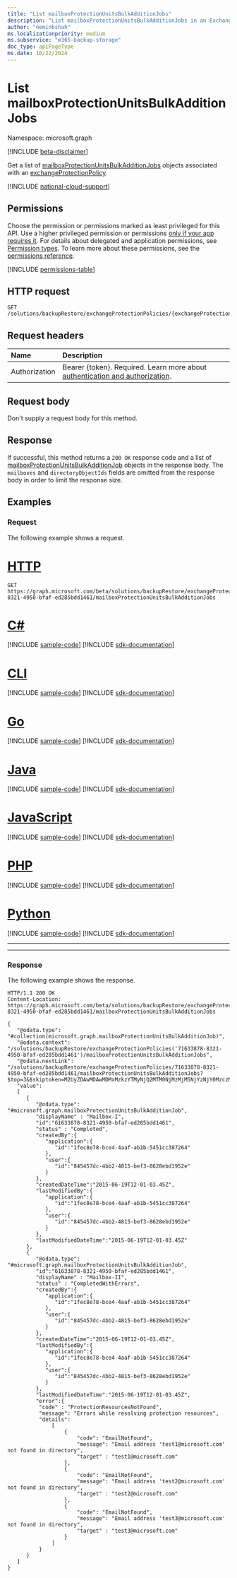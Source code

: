 ```yaml
---
title: "List mailboxProtectionUnitsBulkAdditionJobs"
description: "List mailboxProtectionUnitsBulkAdditionJobs in an Exchange protection policy."
author: "neminbshah"
ms.localizationpriority: medium
ms.subservice: "m365-backup-storage"
doc_type: apiPageType
ms.date: 10/22/2024
---
```


# List mailboxProtectionUnitsBulkAdditionJobs 

Namespace: microsoft.graph

[!INCLUDE [beta-disclaimer](../../includes/beta-disclaimer.md)]

Get a list of [mailboxProtectionUnitsBulkAdditionJobs](../resources/mailboxprotectionunitsbulkadditionjob.md) objects associated with an [exchangeProtectionPolicy](../resources/exchangeprotectionpolicy.md).

[!INCLUDE [national-cloud-support](../../includes/global-only.md)]

## Permissions

Choose the permission or permissions marked as least privileged for this API. Use a higher privileged permission or permissions [only if your app requires it](/graph/permissions-overview#best-practices-for-using-microsoft-graph-permissions). For details about delegated and application permissions, see [Permission types](/graph/permissions-overview#permission-types). To learn more about these permissions, see the [permissions reference](/graph/permissions-reference).

<!-- { "blockType": "permissions", "name": "exchangeprotectionpolicy_list_mailboxprotectionunitsbulkadditionjobs" } -->
[!INCLUDE [permissions-table](../includes/permissions/exchangeprotectionpolicy-list-mailboxprotectionunitsbulkadditionjobs-permissions.md)]

## HTTP request

<!-- {
  "blockType": "ignored"
}
-->
``` http
GET /solutions/backupRestore/exchangeProtectionPolicies/{exchangeProtectionPolicyId}/mailboxProtectionUnitsBulkAdditionJobs
```

## Request headers

|Name|Description|
|:---|:---|
|Authorization|Bearer {token}. Required. Learn more about [authentication and authorization](/graph/auth/auth-concepts).|

## Request body

Don't supply a request body for this method.

## Response

If successful, this method returns a `200 OK` response code and a list of [mailboxProtectionUnitsBulkAdditionJob](../resources/mailboxprotectionunitsbulkadditionjob.md) objects in the response body.
The `mailboxes` and `directoryObjectIds` fields are omitted from the response body in order to limit the response size.

## Examples

### Request

The following example shows a request.

# [HTTP](#tab/http)
<!-- {
  "blockType": "request",
  "name": "exchangeprotectionpolicy_list_mailboxprotectionunitsbulkadditionjobs"
}
-->

``` http
GET https://graph.microsoft.com/beta/solutions/backupRestore/exchangeProtectionPolicies/71633878-8321-4950-bfaf-ed285bdd1461/mailboxProtectionUnitsBulkAdditionJobs
```

# [C#](#tab/csharp)
[!INCLUDE [sample-code](../includes/snippets/csharp/exchangeprotectionpolicy-list-mailboxprotectionunitsbulkadditionjobs-csharp-snippets.md)]
[!INCLUDE [sdk-documentation](../includes/snippets/snippets-sdk-documentation-link.md)]

# [CLI](#tab/cli)
[!INCLUDE [sample-code](../includes/snippets/cli/exchangeprotectionpolicy-list-mailboxprotectionunitsbulkadditionjobs-cli-snippets.md)]
[!INCLUDE [sdk-documentation](../includes/snippets/snippets-sdk-documentation-link.md)]

# [Go](#tab/go)
[!INCLUDE [sample-code](../includes/snippets/go/exchangeprotectionpolicy-list-mailboxprotectionunitsbulkadditionjobs-go-snippets.md)]
[!INCLUDE [sdk-documentation](../includes/snippets/snippets-sdk-documentation-link.md)]

# [Java](#tab/java)
[!INCLUDE [sample-code](../includes/snippets/java/exchangeprotectionpolicy-list-mailboxprotectionunitsbulkadditionjobs-java-snippets.md)]
[!INCLUDE [sdk-documentation](../includes/snippets/snippets-sdk-documentation-link.md)]

# [JavaScript](#tab/javascript)
[!INCLUDE [sample-code](../includes/snippets/javascript/exchangeprotectionpolicy-list-mailboxprotectionunitsbulkadditionjobs-javascript-snippets.md)]
[!INCLUDE [sdk-documentation](../includes/snippets/snippets-sdk-documentation-link.md)]

# [PHP](#tab/php)
[!INCLUDE [sample-code](../includes/snippets/php/exchangeprotectionpolicy-list-mailboxprotectionunitsbulkadditionjobs-php-snippets.md)]
[!INCLUDE [sdk-documentation](../includes/snippets/snippets-sdk-documentation-link.md)]

# [Python](#tab/python)
[!INCLUDE [sample-code](../includes/snippets/python/exchangeprotectionpolicy-list-mailboxprotectionunitsbulkadditionjobs-python-snippets.md)]
[!INCLUDE [sdk-documentation](../includes/snippets/snippets-sdk-documentation-link.md)]

---

---

### Response

The following example shows the response.
<!-- {
  "blockType": "response",
  "truncated": true,
  "@odata.type": "Collection(microsoft.graph.mailboxProtectionUnitsBulkAdditionJob)"
}
-->
``` http
HTTP/1.1 200 OK
Content-Location: https://graph.microsoft.com/beta/solutions/backupRestore/exchangeProtectionPolicies/71633878-8321-4950-bfaf-ed285bdd1461/mailboxProtectionUnitsBulkAdditionJobs

{
   "@odata.type": "#collection(microsoft.graph.mailboxProtectionUnitsBulkAdditionJob)",
   "@odata.context": "/solutions/backupRestore/exchangeProtectionPolicies('71633878-8321-4950-bfaf-ed285bdd1461')/mailboxProtectionUnitsBulkAdditionJobs",
   "@odata.nextLink": "/solutions/backupRestore/exchangeProtectionPolicies/71633878-8321-4950-bfaf-ed285bdd1461/mailboxProtectionUnitsBulkAdditionJobs?$top=3&$skiptoken=M2UyZDAwMDAwMDMxMzkzYTMyNjQ2MTM0NjMzMjM5NjYzNjY0MzczMDM0MzE2NTYzNjEzNzMwNjIzNjMzMzg2MjM0MzM2NDM0MzUzNDMzMzc0MDc0Njg3MjY1NjE2NDJlNzYzMjAxZThmYjY4M2Y3ODAxMDAwMDg4NjA5ODdhNzgwMTAwMDB8MTYxNjk2NDUwOTgzMg%3d%3d",
   "value":
   [
      {
         "@odata.type": "#microsoft.graph.mailboxProtectionUnitsBulkAdditionJob",
         "displayName" : "Mailbox-I",
         "id":"61633878-8321-4950-bfaf-ed285bdd1461",
         "status" : "Completed",
         "createdBy":{
            "application":{
               "id":"1fec8e78-bce4-4aaf-ab1b-5451cc387264"
            },
            "user":{
               "id":"845457dc-4bb2-4815-bef3-8628ebd1952e"
            }
         },
         "createdDateTime":"2015-06-19T12-01-03.45Z",
         "lastModifiedBy":{
            "application":{
               "id":"1fec8e78-bce4-4aaf-ab1b-5451cc387264"
            },
            "user":{
               "id":"845457dc-4bb2-4815-bef3-8628ebd1952e"
            }
         },
         "lastModifiedDateTime":"2015-06-19T12-01-03.45Z"
      },
      {
         "@odata.type": "#microsoft.graph.mailboxProtectionUnitsBulkAdditionJob",
         "id":"61633878-8321-4950-bfaf-ed285bdd1461",
         "displayName" : "Mailbox-II",
         "status" : "CompletedWithErrors",
         "createdBy":{
            "application":{
               "id":"1fec8e78-bce4-4aaf-ab1b-5451cc387264"
            },
            "user":{
               "id":"845457dc-4bb2-4815-bef3-8628ebd1952e"
            }
         },
         "createdDateTime":"2015-06-19T12-01-03.45Z",
         "lastModifiedBy":{
            "application":{
               "id":"1fec8e78-bce4-4aaf-ab1b-5451cc387264"
            },
            "user":{
               "id":"845457dc-4bb2-4815-bef3-8628ebd1952e"
            }
         },
         "lastModifiedDateTime":"2015-06-19T12-01-03.45Z",
         "error":{
          "code" : "ProtectionResourcesNotFound",
          "message": "Errors while resolving protection resources",
          "details": 
              [
                  {
                      "code": "EmailNotFound",
                      "message": "Email address 'test1@microsoft.com' not found in directory",
                      "target" : "test1@microsoft.com"
                  },
                  {
                      "code": "EmailNotFound",
                      "message": "Email address 'test2@microsoft.com' not found in directory",
                      "target" : "test2@microsoft.com"
                  },
                  {
                      "code": "EmailNotFound",
                      "message": "Email address 'test3@microsoft.com' not found in directory",
                      "target" : "test3@microsoft.com"
                  }
              ]   
          }
      }
   ]
}
```
